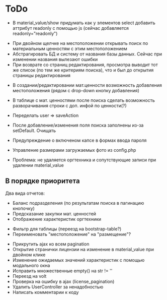 # ToDo

* В material_value/show придумать как у элементов select добавить аттрибут readonly с помощью js (сейчас добавляется readonly="readonly")
<!-- * При реализации добавить проверку на уникальность инвентарного номера -->
* При двойном щелчке на местоположении открывать поиск по материальным ценностям с этим местоположением
* Абстрагировать БД и систему от названия базы данных. Сейчас при изменении названия вылезают ошибки
* При возврате со страниц редактирования, просмотра выводит тот же список (по тем же критериям поиска), что и был до открытия страницы редактирования

<!-- * Запретить повторение местоположений (аналог словаря) -->
* В создании/редактировании мат.ценности возможность добавления местоположения (рядом с drop-down кнопку добавления)
* В таблице с мат. ценностями после поиска сделать возможность разворачивания строки с доп. инфой по ценности(?)

* Переделать user => saveAction
<!-- * Поправить базу данных. Сейчас у material_value к furniture и equipment генерируется HasMany. -->
* После добавление/изменения поля поиска заполнены из-за setDefault. Очищать
* Предупреждение о включеном капсе в формах ввода пароля

* Управление размерами загружаемых фото из config.php

* Проблема: не удаляется оргтехника и сопутствующие записи при удалении material_value

## В порядке приоритета

Два вида отчетов:

* Баланс подразделения (по результатам поиска в пагинацию кнопочку)
* Предсказание закупки мат. ценностей
* Отображение характеристик оргтехники
<!-- * Починить поиск -->
<!-- * Вывод лицензий и характеристик оргтехники -->
<!-- * Поиск по дате -->
* Фильтр для таблицы (переезд на bootstrap-table?)
* Переименовать "местоположение" на "размещение"?
<!-- * Русифицировать все строки -->
* Прикрутить ajax ко всем pagination
* Открытие странички лицензии на изменение в material_value при двойном клике
* Изменение ожидаемых значений характеристик с помощью модального окна
* Исправить множественные empty() на str != ''
* Переезд на volt
* Проверка на ошибку в ajax (license_pagination)
* Удалить UserController за ненадобностью
* Написать комментарии к коду
